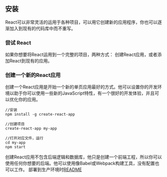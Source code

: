 ## 安装
React可以非常灵活的运用于各种项目，可以用它创建新的应用程序，你也可以逐渐加入到现有的代码库中而不重写。
### 尝试 React
如果你想要将React运用到一个完整的项目，两种方式：
创建React应用，或者添加React到现有的应用。
### 创建一个新的React应用
创建一个React应用是开始一个新的单页应用最好的方式。他可以设置你的开发环境以助于你可以使用一些新的JavaScript特性，有一个很好的开发体验，并且可以优化你的应用。
```
//安装
npm install -g create-react-app

//创建项目
create-react-app my-app

//打开对应文件，运行
cd my-app
npm start
```
创建React应用不包含后端逻辑和数据库，他只是创建一个前端工程，所以你可以使用任何你想要的后端。他可以使用像Babel或Webpack构建工具，没有配置也可以工作。
部署到生产环境时[README](https://github.com/facebookincubator/create-react-app#create-react-app-)